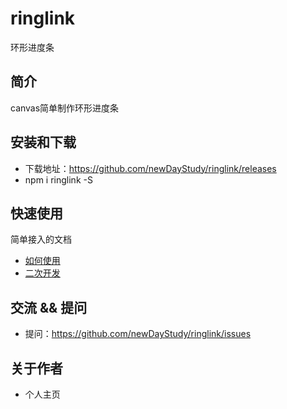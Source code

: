 # ringlink
环形进度条

## 简介
canvas简单制作环形进度条

## 安装和下载
- 下载地址：https://github.com/newDayStudy/ringlink/releases
- npm i ringlink -S

## 快速使用
简单接入的文档
- [如何使用](./doc/use/README.md)
- [二次开发](./doc/dev/README.md)

## 交流 && 提问
- 提问：https://github.com/newDayStudy/ringlink/issues


## 关于作者
- 个人主页
